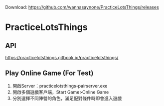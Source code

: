 Download: https://github.com/wannasaynone/PracticeLotsThings/releases

# PracticeLotsThings
## API
https://practicelotsthings.gitbook.io/practicelotsthings/
## Play Online Game (For Test)
1. 開啟Server：practicelotsthings-pairserver.exe
2. 開啟多個遊戲客戶端，Start Game>Online Game
3. 分別選擇不同陣營的角色，滿足配對條件時即會進入遊戲
